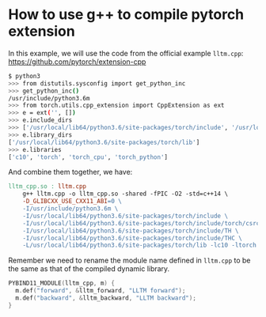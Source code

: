 # How to use g++ to compile pytorch extension
In this example, we will use the code from the official example `lltm.cpp`: https://github.com/pytorch/extension-cpp

```bash
$ python3
>>> from distutils.sysconfig import get_python_inc
>>> get_python_inc()
/usr/include/python3.6m
>>> from torch.utils.cpp_extension import CppExtension as ext
>>> e = ext('', [])
>>> e.include_dirs
>>> ['/usr/local/lib64/python3.6/site-packages/torch/include', '/usr/local/lib64/python3.6/site-packages/torch/include/torch/csrc/api/include', '/usr/local/lib64/python3.6/site-packages/torch/include/TH', '/usr/local/lib64/python3.6/site-packages/torch/include/THC']
>>> e.library_dirs
['/usr/local/lib64/python3.6/site-packages/torch/lib']
>>> e.libraries
['c10', 'torch', 'torch_cpu', 'torch_python']
```

And combine them together, we have:

```makefile
lltm_cpp.so : lltm.cpp
	g++ lltm.cpp -o lltm_cpp.so -shared -fPIC -O2 -std=c++14 \
	-D_GLIBCXX_USE_CXX11_ABI=0 \
	-I/usr/include/python3.6m \
	-I/usr/local/lib64/python3.6/site-packages/torch/include \
	-I/usr/local/lib64/python3.6/site-packages/torch/include/torch/csrc/api/include \
	-I/usr/local/lib64/python3.6/site-packages/torch/include/TH \
	-I/usr/local/lib64/python3.6/site-packages/torch/include/THC \
	-L/usr/local/lib64/python3.6/site-packages/torch/lib -lc10 -ltorch -ltorch_cpu -ltorch_python
```

Remember we need to rename the module name defined in `lltm.cpp` to be the same as that of the compiled dynamic library.

```c++
PYBIND11_MODULE(lltm_cpp, m) {
  m.def("forward", &lltm_forward, "LLTM forward");
  m.def("backward", &lltm_backward, "LLTM backward");
}
```

